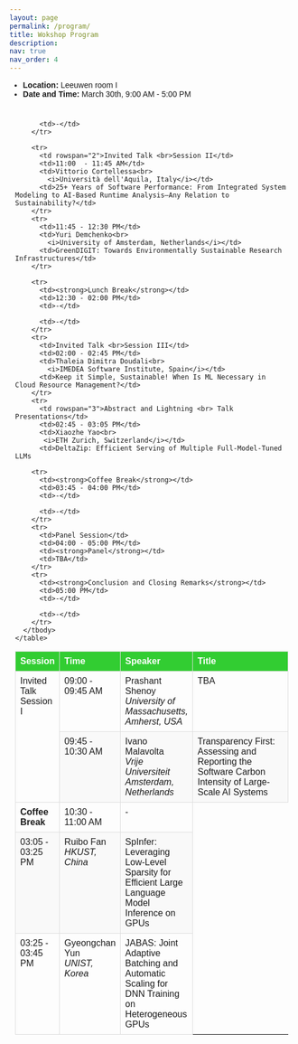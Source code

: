 ```yaml
---
layout: page
permalink: /program/
title: Wokshop Program
description: 
nav: true
nav_order: 4
---
```


<!-- ## Workshop Program -->
- **Location:** Leeuwen room I
- **Date and Time:** March 30th, 9:00 AM - 5:00 PM
<div>
  <style>
    .table-container {
      overflow-x: auto;
      padding: 10px;
    }

    table {
      width: 100%;
      border-collapse: collapse;
      margin-bottom: 1em;
      table-layout: fixed;
      border: 2px solid #333; /* Improved outer border */
    }

    th, td {
      border: 1px solid #ddd;
      padding: 8px;
      text-align: left;
      vertical-align: top;
    }

    th {
      background-color: #32CD32; /* Green header row */
      font-weight: bold;
      color: white; /* Optional: White text for better contrast */
    }

    tr:nth-child(even) {
      background-color: #f9f9f9;
    }

    /* Adjusted column widths */
    th:nth-child(1), td:nth-child(1) {
      width: 10.5%;
    }

    th:nth-child(2), td:nth-child(2) {
      width: 13.5%;
    }

    th:nth-child(3), td:nth-child(3) {
      width: 20%;
    }

    th:nth-child(4), td:nth-child(4) {
      width: 56%;
    }

    @media (max-width: 768px) {
      table {
        font-size: 0.8em;
      }
    }


    body {
      font-family: Arial, sans-serif;
    }

    h1 {
      margin-top: 0;
    }
  </style>

  <div class="table-container">
    <table>
      <thead>
        <tr>
          <th>Session</th>
          <th>Time</th>
          <th>Speaker</th>
          <th>Title</th>
        </tr>
      </thead>
      <tbody>
        <tr>
          <td rowspan="2">Invited Talk <br> Session I</td>
          <td>09:00 - 09:45 AM</td>
          <td>Prashant Shenoy<br>
            <i>University of Massachusetts, Amherst, USA</i></td>
          <td>TBA</td>
        </tr>
        <tr>
          <td>09:45 - 10:30 AM</td>
          <td>Ivano Malavolta<br>
            <i>Vrije Universiteit Amsterdam, Netherlands</i></td>
          <td>Transparency First: Assessing and Reporting the Software Carbon Intensity of Large-Scale AI Systems</td>
        </tr>
        <tr>
          <td><strong>Coffee Break</strong></td>
          <td>10:30 - 11:00 AM</td>
          <td>-</td>
          
          <td>-</td>
        </tr>
        
        <tr>
          <td rowspan="2">Invited Talk <br>Session II</td>
          <td>11:00  - 11:45 AM</td>
          <td>Vittorio Cortellessa<br>
            <i>Università dell'Aquila, Italy</i></td>
          <td>25+ Years of Software Performance: From Integrated System Modeling to AI-Based Runtime Analysis—Any Relation to Sustainability?</td>
        </tr>
        <tr>
          <td>11:45 - 12:30 PM</td>
          <td>Yuri Demchenko<br>
            <i>University of Amsterdam, Netherlands</i></td>
          <td>GreenDIGIT: Towards Environmentally Sustainable Research Infrastructures</td>
        </tr>
       
        <tr>
          <td><strong>Lunch Break</strong></td>
          <td>12:30 - 02:00 PM</td>
          <td>-</td>
         
          <td>-</td>
        </tr>
        <tr>
          <td>Invited Talk <br>Session III</td>
          <td>02:00 - 02:45 PM</td>
          <td>Thaleia Dimitra Doudali<br>
            <i>IMEDEA Software Institute, Spain</i></td>
          <td>Keep it Simple, Sustainable! When Is ML Necessary in Cloud Resource Management?</td>
        </tr>
        <tr>
          <td rowspan="3">Abstract and Lightning <br> Talk Presentations</td>
          <td>02:45 - 03:05 PM</td>
          <td>Xiaozhe Yao<br>
           <i>ETH Zurich, Switzerland</i></td>
          <td>DeltaZip: Efficient Serving of Multiple Full-Model-Tuned LLMs
</td>
        </tr>
        <tr>
          <td>03:05 - 03:25 PM</td>
          <td>Ruibo Fan<br>
            <i>HKUST, China	</i></td>
          <td>SpInfer: Leveraging Low-Level Sparsity for Efficient Large Language Model Inference on GPUs</td>
        </tr>
        <tr>
          <td>03:25 - 03:45 PM</td>
          <td>Gyeongchan Yun<br>
            <i>UNIST, Korea	</i></td>
          <td>JABAS: Joint Adaptive Batching and Automatic Scaling for DNN Training on Heterogeneous GPUs
</td>
        </tr>
        
        <tr>
          <td><strong>Coffee Break</strong></td>
          <td>03:45 - 04:00 PM</td>
          <td>-</td>
          
          <td>-</td>
        </tr>
        <tr>
          <td>Panel Session</td>
          <td>04:00 - 05:00 PM</td>
          <td><strong>Panel</strong></td>
          <td>TBA</td>
        </tr>
        <tr>
          <td><strong>Conclusion and Closing Remarks</strong></td>
          <td>05:00 PM</td>
          <td>-</td>
         
          <td>-</td>
        </tr>
      </tbody>
    </table>
  </div>
</div>
